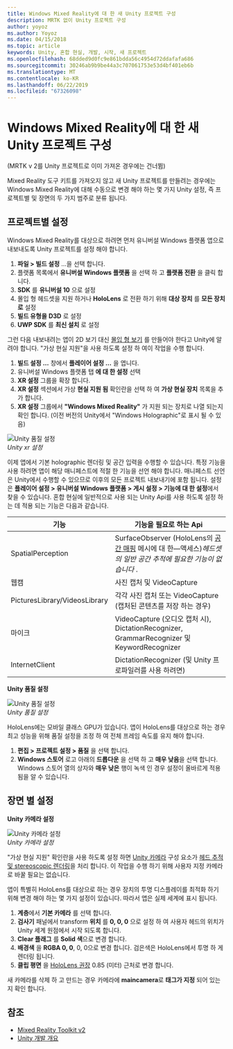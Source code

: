 ```yaml
---
title: Windows Mixed Reality에 대 한 새 Unity 프로젝트 구성
description: MRTK 없이 Unity 프로젝트 구성
author: yoyoz
ms.author: Yoyoz
ms.date: 04/15/2018
ms.topic: article
keywords: Unity, 혼합 현실, 개발, 시작, 새 프로젝트
ms.openlocfilehash: 68dded9d0fc9e861bdda56c4954d72ddafafa686
ms.sourcegitcommit: 30246ab9b9be44a3c707061753e53d4bf401eb6b
ms.translationtype: MT
ms.contentlocale: ko-KR
ms.lasthandoff: 06/22/2019
ms.locfileid: "67326098"
---
```

# <a name="configure-a-new-unity-project-for-windows-mixed-reality"></a>Windows Mixed Reality에 대 한 새 Unity 프로젝트 구성 

(MRTK v 2를 Unity 프로젝트로 이미 가져온 경우에는 건너뜀)

Mixed Reality 도구 키트를 가져오지 않고 새 Unity 프로젝트를 만들려는 경우에는 Windows Mixed Reality에 대해 수동으로 변경 해야 하는 몇 가지 Unity 설정, 즉 프로젝트별 및 장면의 두 가지 범주로 분류 됩니다.

## <a name="per-project-settings"></a>프로젝트별 설정

Windows Mixed Reality를 대상으로 하려면 먼저 유니버설 Windows 플랫폼 앱으로 내보내도록 Unity 프로젝트를 설정 해야 합니다. 
1. **파일 > 빌드 설정** ...을 선택 합니다.
2. 플랫폼 목록에서 **유니버설 Windows 플랫폼** 을 선택 하 고 **플랫폼 전환** 을 클릭 합니다.
3. **SDK** 를 **유니버설 10** 으로 설정
4. 몰입 형 헤드셋을 지원 하거나 **HoloLens** 로 전환 하기 위해 **대상 장치** 를 **모든 장치로** 설정
5. **빌드 유형을** **D3D** 로 설정
6. **UWP SDK** 를 **최신 설치** 로 설정

그런 다음 내보내려는 앱이 2D 보기 대신 [몰입 형 보기](app-views.md) 를 만들어야 한다고 Unity에 알려야 합니다. "가상 현실 지원"을 사용 하도록 설정 하 여이 작업을 수행 합니다.
1. **빌드 설정 ...** 창에서 **플레이어 설정 ...** 을 엽니다.
2. 유니버설 Windows 플랫폼 탭 **에 대 한 설정** 선택
3. **XR 설정** 그룹을 확장 합니다.
4. **XR 설정** 섹션에서 가상 **현실 지원 됨** 확인란을 선택 하 여 **가상 현실 장치** 목록을 추가 합니다.
5. **XR 설정** 그룹에서 **"Windows Mixed Reality"** 가 지원 되는 장치로 나열 되는지 확인 합니다. (이전 버전의 Unity에서 "Windows Holographic"로 표시 될 수 있음)

![Unity 품질 설정](images/getting-started-unity-quality-settings.jpg)<br>
*Unity xr 설정*

이제 앱에서 기본 holographic 렌더링 및 공간 입력을 수행할 수 있습니다. 특정 기능을 사용 하려면 앱이 해당 매니페스트에 적절 한 기능을 선언 해야 합니다. 매니페스트 선언은 Unity에서 수행할 수 있으므로 이후의 모든 프로젝트 내보내기에 포함 됩니다. 설정은 **플레이어 설정 > 유니버설 Windows 플랫폼 > 게시 설정 > 기능에 대 한 설정**에서 찾을 수 있습니다. 혼합 현실에 일반적으로 사용 되는 Unity Api를 사용 하도록 설정 하는 데 적용 되는 기능은 다음과 같습니다.

|  기능  |  기능을 필요로 하는 Api | 
|----------|----------|
|  SpatialPerception  |  SurfaceObserver (HoloLens의 [공간 매핑](spatial-mapping.md) 메시에 대 한&mdash;액세스)*헤드셋의 일반 공간 추적에 필요한 기능이 없습니다* . | 
|  웹캠  |  사진 캡처 및 VideoCapture | 
|  PicturesLibrary/VideosLibrary  |  각각 사진 캡처 또는 VideoCapture (캡처된 콘텐츠를 저장 하는 경우) | 
|  마이크  |  VideoCapture (오디오 캡처 시), DictationRecognizer, GrammarRecognizer 및 KeywordRecognizer | 
|  InternetClient  |  DictationRecognizer (및 Unity 프로파일러를 사용 하려면) | 

**Unity 품질 설정**

![Unity 품질 설정](images/getting-started-unity-quality-settings.jpg)<br>
*Unity 품질 설정*

HoloLens에는 모바일 클래스 GPU가 있습니다. 앱이 HoloLens를 대상으로 하는 경우 최고 성능을 위해 품질 설정을 조정 하 여 전체 프레임 속도를 유지 해야 합니다.
1. **편집 > 프로젝트 설정 > 품질** 을 선택 합니다.
2. **Windows 스토어** 로고 아래의 **드롭다운** 을 선택 하 고 **매우 낮음**을 선택 합니다. Windows 스토어 열의 상자와 **매우 낮은** 행이 녹색 인 경우 설정이 올바르게 적용 됨을 알 수 있습니다.

## <a name="per-scene-settings"></a>장면 별 설정

**Unity 카메라 설정**

![Unity 카메라 설정](images/Unitycamerasettings.png)<br>
*Unity 카메라 설정*

"가상 현실 지원" 확인란을 사용 하도록 설정 하면 [Unity 카메라](camera-in-unity.md) 구성 요소가 [헤드 추적 및 stereoscopic 렌더링](rendering.md)을 처리 합니다. 이 작업을 수행 하기 위해 사용자 지정 카메라로 바꿀 필요는 없습니다.

앱이 특별히 HoloLens를 대상으로 하는 경우 장치의 투명 디스플레이를 최적화 하기 위해 변경 해야 하는 몇 가지 설정이 있습니다. 따라서 앱은 실제 세계에 표시 됩니다.
1. **계층**에서 **기본 카메라** 를 선택 합니다.
2. **검사기** 패널에서 transform **위치** 를 **0, 0, 0** 으로 설정 하 여 사용자 헤드의 위치가 Unity 세계 원점에서 시작 되도록 합니다.
3. **Clear 플래그** 를 **Solid 색**으로 변경 합니다.
4. **배경색** 을 **RGBA 0, 0**, 0, 0으로 변경 합니다. 검은색은 HoloLens에서 투명 하 게 렌더링 됩니다.
5. **클립 평면** 을 [HoloLens 권장](camera-in-unity.md#clip-planes) 0.85 (미터) 근처로 변경 합니다.

새 카메라를 삭제 하 고 만드는 경우 카메라에 **maincamera**로 **태그가 지정** 되어 있는지 확인 합니다.


## <a name="see-also"></a>참조
* [Mixed Reality Toolkit v2](mrtk-getting-started.md)
* [Unity 개발 개요](unity-development-overview.md)
